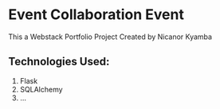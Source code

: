 <h1>Event Collaboration Event</h1>
<p>This a Webstack Portfolio Project Created by Nicanor Kyamba</p>
<h2>Technologies Used:</h2>
<ol>
<li>Flask</li>
<li>SQLAlchemy</li>
<li>...</li>
</ol>
